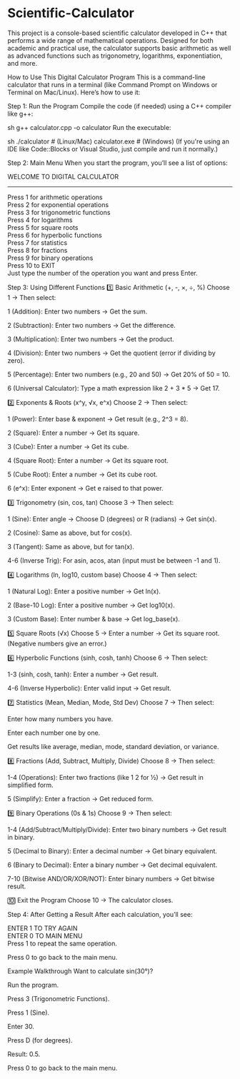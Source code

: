 # Scientific-Calculator
This project is a console-based scientific calculator developed in C++ that performs a wide range of mathematical operations. Designed for both academic and practical use, the calculator supports basic arithmetic as well as advanced functions such as trigonometry, logarithms, exponentiation, and more.




How to Use This Digital Calculator Program
This is a command-line calculator that runs in a terminal (like Command Prompt on Windows or Terminal on Mac/Linux). Here’s how to use it:

Step 1: Run the Program
Compile the code (if needed) using a C++ compiler like g++:

sh
g++ calculator.cpp -o calculator
Run the executable:

sh
./calculator  # (Linux/Mac)
calculator.exe  # (Windows)
(If you're using an IDE like Code::Blocks or Visual Studio, just compile and run it normally.)

Step 2: Main Menu
When you start the program, you’ll see a list of options:

WELCOME TO DIGITAL CALCULATOR  
_______________________________________________________________________________

Press 1 for arithmetic operations  
Press 2 for exponential operations  
Press 3 for trigonometric functions  
Press 4 for logarithms  
Press 5 for square roots  
Press 6 for hyperbolic functions  
Press 7 for statistics  
Press 8 for fractions  
Press 9 for binary operations  
Press 10 to EXIT  
Just type the number of the operation you want and press Enter.

Step 3: Using Different Functions
1️⃣ Basic Arithmetic (+, -, ×, ÷, %)
Choose 1 → Then select:

1 (Addition): Enter two numbers → Get the sum.

2 (Subtraction): Enter two numbers → Get the difference.

3 (Multiplication): Enter two numbers → Get the product.

4 (Division): Enter two numbers → Get the quotient (error if dividing by zero).

5 (Percentage): Enter two numbers (e.g., 20 and 50) → Get 20% of 50 = 10.

6 (Universal Calculator): Type a math expression like 2 + 3 * 5 → Get 17.

2️⃣ Exponents & Roots (x^y, √x, e^x)
Choose 2 → Then select:

1 (Power): Enter base & exponent → Get result (e.g., 2^3 = 8).

2 (Square): Enter a number → Get its square.

3 (Cube): Enter a number → Get its cube.

4 (Square Root): Enter a number → Get its square root.

5 (Cube Root): Enter a number → Get its cube root.

6 (e^x): Enter exponent → Get e raised to that power.

3️⃣ Trigonometry (sin, cos, tan)
Choose 3 → Then select:

1 (Sine): Enter angle → Choose D (degrees) or R (radians) → Get sin(x).

2 (Cosine): Same as above, but for cos(x).

3 (Tangent): Same as above, but for tan(x).

4-6 (Inverse Trig): For asin, acos, atan (input must be between -1 and 1).

4️⃣ Logarithms (ln, log10, custom base)
Choose 4 → Then select:

1 (Natural Log): Enter a positive number → Get ln(x).

2 (Base-10 Log): Enter a positive number → Get log10(x).

3 (Custom Base): Enter number & base → Get log_base(x).

5️⃣ Square Roots (√x)
Choose 5 → Enter a number → Get its square root. (Negative numbers give an error.)

6️⃣ Hyperbolic Functions (sinh, cosh, tanh)
Choose 6 → Then select:

1-3 (sinh, cosh, tanh): Enter a number → Get result.

4-6 (Inverse Hyperbolic): Enter valid input → Get result.

7️⃣ Statistics (Mean, Median, Mode, Std Dev)
Choose 7 → Then select:

Enter how many numbers you have.

Enter each number one by one.

Get results like average, median, mode, standard deviation, or variance.

8️⃣ Fractions (Add, Subtract, Multiply, Divide)
Choose 8 → Then select:

1-4 (Operations): Enter two fractions (like 1 2 for ½) → Get result in simplified form.

5 (Simplify): Enter a fraction → Get reduced form.

9️⃣ Binary Operations (0s & 1s)
Choose 9 → Then select:

1-4 (Add/Subtract/Multiply/Divide): Enter two binary numbers → Get result in binary.

5 (Decimal to Binary): Enter a decimal number → Get binary equivalent.

6 (Binary to Decimal): Enter a binary number → Get decimal equivalent.

7-10 (Bitwise AND/OR/XOR/NOT): Enter binary numbers → Get bitwise result.

🔟 Exit the Program
Choose 10 → The calculator closes.

Step 4: After Getting a Result
After each calculation, you’ll see:

ENTER 1 TO TRY AGAIN  
ENTER 0 TO MAIN MENU  
Press 1 to repeat the same operation.

Press 0 to go back to the main menu.

Example Walkthrough
Want to calculate sin(30°)?

Run the program.

Press 3 (Trigonometric Functions).

Press 1 (Sine).

Enter 30.

Press D (for degrees).

Result: 0.5.

Press 0 to go back to the main menu.
